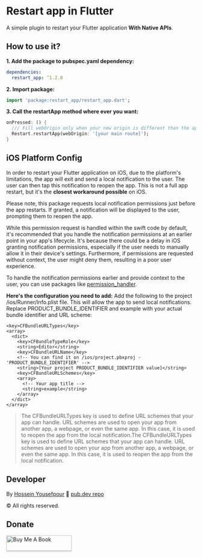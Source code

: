 # Restart app in Flutter


A simple plugin to restart your Flutter application **With Native APIs**.


## How to use it?
**1.  Add the package to pubspec.yaml dependency:**

```yaml
dependencies:
  restart_app: ^1.2.0
```

**2. Import package:**

```dart
import 'package:restart_app/restart_app.dart';
```

**3. Call the restartApp method where ever you want:**

```dart
onPressed: () {
  /// Fill webOrigin only when your new origin is different than the app's origin
  Restart.restartApp(webOrigin: '[your main route]');
}
```

## iOS Platform Config
In order to restart your Flutter application on iOS, due to the platform's limitations, the app will exit and send a local notification to the user. The user can then tap this notification to reopen the app.
This is not a full app restart, but it's the **closest workaround possible** on iOS.

Please note, this package requests local notification permissions just before the app restarts. If granted, a notification will be displayed to the user, prompting them to reopen the app. 

While this permission request is handled within the swift code by default, it's recommended that you handle the notification permissions at an earlier point in your app's lifecycle.
It's because there could be a delay in iOS granting notification permissions, especially if the user needs to manually allow it in their device's settings. Furthermore, if permissions are requested without context, the user might deny them, resulting in a poor user experience. 

To handle the notification permissions earlier and provide context to the user, you can use packages like [permission_handler](https://pub.dev/packages/permission_handler "permission_handler").

**Here's the configuration you need to add:**
Add the following to the project /ios/Runner/Info.plist file. This will allow the app to send local notifications. Replace PRODUCT_BUNDLE_IDENTIFIER and example with your actual bundle identifier and URL scheme:

```
<key>CFBundleURLTypes</key>
<array>
  <dict>
    <key>CFBundleTypeRole</key>
    <string>Editor</string>
    <key>CFBundleURLName</key>
	<!-- You can find it on /ios/project.pbxproj - 'PRODUCT_BUNDLE_IDENTIFIER' -->
    <string>[Your project PRODUCT_BUNDLE_IDENTIFIER value]</string>
    <key>CFBundleURLSchemes</key>
    <array>
      <!-- Your app title -->
      <string>example</string>
    </array>
  </dict>
</array>
```

> The CFBundleURLTypes key is used to define URL schemes that your app can handle. URL schemes are used to open your app from another app, a webpage, or even the same app. In this case, it is used to reopen the app from the local notification.The CFBundleURLTypes key is used to define URL schemes that your app can handle. URL schemes are used to open your app from another app, a webpage, or even the same app. In this case, it is used to reopen the app from the local notification.


## Developer
By [Hossein Yousefpour](https://gabrimatic.info "Hossein Yousefpour")
🔗 [pub.dev repo](https://pub.dev/packages/restart_app "pub.dev")

&copy; All rights reserved.

## Donate
<a href="https://www.buymeacoffee.com/gabrimatic" target="_blank"><img src="https://www.buymeacoffee.com/assets/img/custom_images/orange_img.png" alt="Buy Me A Book" style="height: 41px !important;width: 174px !important;box-shadow: 0px 3px 2px 0px rgba(190, 190, 190, 0.5) !important;-webkit-box-shadow: 0px 3px 2px 0px rgba(190, 190, 190, 0.5) !important;" ></a>
